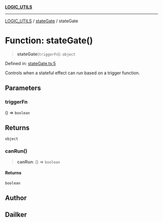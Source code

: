 [**LOGIC_UTILS**](../../README.md)

***

[LOGIC_UTILS](../../README.md) / [stateGate](../README.md) / stateGate

# Function: stateGate()

> **stateGate**(`triggerFn`): `object`

Defined in: [stateGate.ts:5](https://github.com/dailker/everyutil/blob/c1119b9befc384594ad07b4277ef37c36f79d0c2/src/logic/stateGate.ts#L5)

Controls when a stateful effect can run based on a trigger function.

## Parameters

### triggerFn

() => `boolean`

## Returns

`object`

### canRun()

> **canRun**: () => `boolean`

#### Returns

`boolean`

## Author

## Dailker
